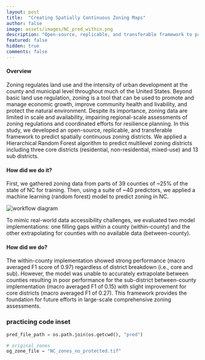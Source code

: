 ```yaml
---
layout: post
title:  "Creating Spatially Continuous Zoning Maps"
author: false
image: assets/images/NC_pred_within.png
description: "Open-source, replicable, and transferable framework to predict spatially continuous zoning districts. Framework applied to state of North Carolina."
featured: false
hidden: true
comments: false
---
```


<div>

<h4>Overview</h4>
<p> 
Zoning regulates land use and the intensity of urban development at the county and municipal level throughout much of the United States. Beyond basic land use regulation, zoning is a tool that can be used to promote and manage economic growth, improve community health and livability, and protect the natural environment. Despite its importance, zoning data are limited in scale and availability, impairing regional-scale assessments of zoning regulations and coordinated efforts for resilience planning. In this study, we developed an open-source, replicable, and transferable framework to predict spatially continuous zoning districts. We applied a Hierarchical Random Forest algorithm to predict multilevel zoning districts including three core districts (residential, non-residential, mixed-use) and 13 sub districts. </p>

<h4>How did we do it?</h4>
<p> First, we gathered zoning data from parts of 39 counties of ~25% of the state of NC for training. Then, using a suite of ~40 predictors, we applied a machine learning (random forest) model to predict zoning in NC. </p>

<p class="mb-5"><img class="shadow-lg" src="{{site.url}}/assets/images/workflow.png" alt="workflow diagram" /></p>

<p> To mimic real-world data accessibility challenges, we evaluated two model implementations: one filling gaps within a county (within-county) and the other extrapolating for counties with no available data (between-county).  </p>

<h4> How did we do?</h4>
<p>The within-county implementation showed strong performance (macro averaged F1 score of 0.97) regardless of district breakdown (i.e., core and sub). However, the model was unable to accurately extrapolate between counties resulting in poor performance for the sub-district between-county implementation (macro averaged F1 of 0.15) with slight improvement for core districts (macro averaged F1 of 0.27). This framework provides the foundation for future efforts in large-scale comprehensive zoning assessments. </p>

</div>

### practicing code inset
```python
pred_file_path = os.path.join(os.getcwd(), "pred")

# original zones
og_zone_file = "NC_zones_no_protected.tif"
```